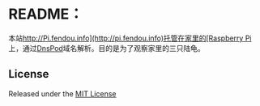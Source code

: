 README：
=======

本站[http://Pi.fendou.info](http://pi.fendou.info)托管在家里的[Raspberry Pi](http://www.raspberrypi.org)上，通过[DnsPod](http://dnspod.cn)域名解析。目的是为了观察家里的三只陆龟。


## License

Released under the [MIT License](http://www.opensource.org/licenses/MIT)
